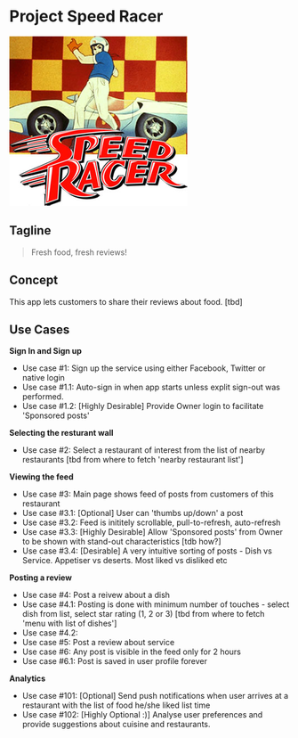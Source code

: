 # Project Speed Racer

![Project Speed Racer Image](files/codename_logo.jpg)

## Tagline
> Fresh food, fresh reviews!

## Concept
This app lets customers to share their reviews about food. [tbd]

## Use Cases

**Sign In and Sign up**
* Use case #1: Sign up the service using either Facebook, Twitter or native login
* Use case #1.1: Auto-sign in when app starts unless explit sign-out was performed.
* Use case #1.2: [Highly Desirable] Provide Owner login to facilitate 'Sponsored posts'

**Selecting the resturant wall**
* Use case #2: Select a restaurant of interest from the list of nearby restaurants [tbd from where to fetch 'nearby restaurant list']

**Viewing the feed**
* Use case #3: Main page shows feed of posts from customers of this restaurant
* Use case #3.1: [Optional] User can 'thumbs up/down' a post
* Use case #3.2: Feed is inititely scrollable, pull-to-refresh, auto-refresh
* Use case #3.3: [Highly Desirable] Allow 'Sponsored posts' from Owner to be shown with stand-out characteristics [tdb how?]
* Use case #3.4: [Desirable] A very intuitive sorting of posts - Dish vs Service. Appetiser vs deserts. Most liked vs disliked etc


**Posting a review**
* Use case #4: Post a reivew about a dish 
* Use case #4.1: Posting is done with minimum number of touches - select dish from list, select star rating (1, 2 or 3) [tbd from where to fetch 'menu with list of dishes']
* Use case #4.2:
* Use case #5: Post a review about service
* Use case #6: Any post is visible in the feed only for 2 hours
* Use case #6.1: Post is saved in user profile forever

**Analytics**
* Use case #101: [Optional] Send push notifications when user arrives at a restaurant with the list of food he/she liked list time
* Use case #102: [Highly Optional :)] Analyse user preferences and provide suggestions about cuisine and restaurants.
